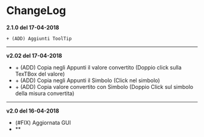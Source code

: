 ﻿# ChangeLog

**2.1.0 del 17-04-2018**

    + (ADD) Aggiunti ToolTip
-------------

**v2.02 del 17-04-2018**

- \+ (ADD) Copia negli Appunti il valore convertito (Doppio click sulla TexTBox del valore)
- \+ (ADD) Copia negli Appunti il Simbolo (Click nel simbolo)
- \+ (ADD) Copia valore convertito con Simbolo (Doppio Click sul simbolo della misura convertita)

-------------

**v2.0 del 16-04-2018**

- (#FIX) Aggiornata GUI
- **